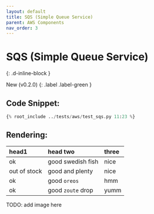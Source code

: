 ```yaml
---
layout: default
title: SQS (Simple Queue Service)
parent: AWS Components
nav_order: 3
---
```


# SQS (Simple Queue Service)
{: .d-inline-block }

New (v0.2.0)
{: .label .label-green }

## Code Snippet:

```python
{% root_include ../tests/aws/test_sqs.py 11:23 %}
```

## Rendering:

<div class="code-example" markdown="1">

| head1        | head two          | three |
|:-------------|:------------------|:------|
| ok           | good swedish fish | nice  |
| out of stock | good and plenty   | nice  |
| ok           | good `oreos`      | hmm   |
| ok           | good `zoute` drop | yumm  |

TODO: add image here
</div>
